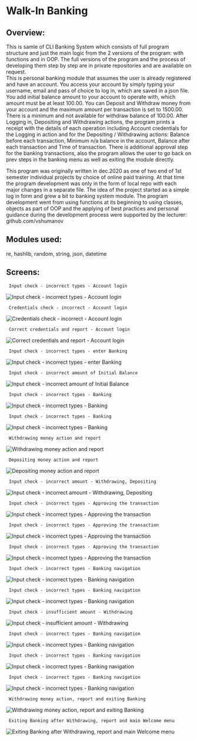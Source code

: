 # Walk-In Banking

## Overview:
This is samle of CLI Banking System which consists of full program structure and just the main logic from the 2 versions of the program: with functions and in OOP. The full versions of the program and the process of developing them step by step are in private repositories and are available on request.   
This is personal banking module that assumes the user is already registered and have an account. You access your 
account by simply typing your username, email and pass of choice to log in, which are saved in a json file. 
You add initial balance amount to your account to operate with, which amount must be at least 100.00. You can Deposit 
and Withdraw money from your account and the maximum amount per transaction is set to 1500.00. There is a minimum and 
not available for withdraw balance of 100.00. After Logging in, Depositing and Withdrawing actions, the program prints 
a receipt with the details of each operation including Account credentials for the Logging in action and for the 
Depositing / Withdrawing actions: Balance before each transaction, Minimum n/a balance in the account, Balance after 
each transaction and Time of transaction. There is additional approval step for the banking transactions, also the 
program allows the user to go back on prev steps in the banking menu as well as exiting the module directly.

This program was originally written in dec.2020 as one of two end of 1st semester individual projects by choice of 
online paid training. At that time the program development was only in the form of local repo with each major changes 
in a separate file. The idea of the project started as a simple log in form and grew a bit to banking system module. 
The program development went from using functions at its beginning to using classes, objects as part of OOP and the 
applying of best practices and personal guidance during the development process were supported by the lecturer: 
github.com/vshumanov
 
## Modules used:
re, hashlib, random, string, json, datetime

## Screens:
     Input check - incorrect types - Account login
![Input check - incorrect types - Account login](screens/0.PNG)

     Credentials check - incorrect - Account login
![Credentials check - incorrect - Account login](screens/1.0..PNG)

     Correct credentials and report - Account login
![Correct credentials and report - Account login](screens/1.1..PNG)

     Input check - incorrect types - enter Banking
![Input check - incorrect types - enter Banking](screens/2.0.0..PNG)

     Input check - incorrect amount of Initial Balance
![Input check - incorrect amount of Initial Balance](screens/2.0.1..PNG)

     Input check - incorrect types - Banking
![Input check - incorrect types - Banking](screens/2.1.1..PNG)

     Input check - incorrect types - Banking
![Input check - incorrect types - Banking](screens/2.1.2..PNG)

     Withdrawing money action and report
![Withdrawing money action and report](screens/2.1.3..PNG)

     Depositing money action and report
![Depositing money action and report](screens/3.PNG)

     Input check - incorrect amount - Withdrawing, Depositing
![Input check - incorrect amount - Withdrawing, Depositing](screens/4.0..PNG)

     Input check - incorrect types - Approving the transaction
![Input check - incorrect types - Approving the transaction](screens/5.0..PNG)

     Input check - incorrect types - Approving the transaction
![Input check - incorrect types - Approving the transaction](screens/5.1..PNG)

     Input check - incorrect types - Approving the transaction
![Input check - incorrect types - Approving the transaction](screens/5.2..PNG)

     Input check - incorrect types - Banking navigation
![Input check - incorrect types - Banking navigation](screens/6.0..PNG)

     Input check - incorrect types - Banking navigation
![Input check - incorrect types - Banking navigation](screens/6.1..PNG)

     Input check - insufficient amount - Withdrawing
![Input check - insufficient amount - Withdrawing](screens/7.0..PNG)

     Input check - incorrect types - Banking navigation
![Input check - incorrect types - Banking navigation](screens/7.1.0..PNG)

     Input check - incorrect types - Banking navigation
![Input check - incorrect types - Banking navigation](screens/7.1.0.1..PNG)

     Input check - incorrect types - Banking navigation
![Input check - incorrect types - Banking navigation](screens/7.1.0.2..PNG)

     Withdrawing money action, report and exiting Banking
![Withdrawing money action, report and exiting Banking](screens/7.1.1..PNG)

     Exiting Banking after Withdrawing, report and main Welcome menu
![Exiting Banking after Withdrawing, report and main Welcome menu](screens/7.2.PNG)


